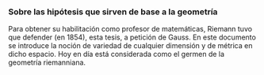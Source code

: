 ### Sobre las hipótesis que sirven de base a la geometría

Para obtener su habilitación como profesor de matemáticas, Riemann tuvo que defender (en 1854), esta tesis, 
a petición de Gauss. En este documento se introduce la noción de variedad de cualquier dimensión y de métrica en 
dicho espacio. Hoy en día está considerada como el germen de la geometría riemanniana.
